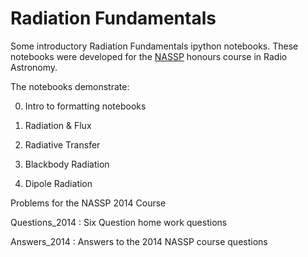 Radiation Fundamentals
==================

Some introductory Radiation Fundamentals ipython notebooks. These notebooks were developed for the [NASSP](http://www.star.ac.za) honours course in Radio Astronomy.


The notebooks demonstrate:

0. Intro to formatting notebooks

1. Radiation & Flux

2. Radiative Transfer

3. Blackbody Radiation

4. Dipole Radiation

Problems for the NASSP 2014 Course

Questions_2014  :  Six Question home work questions

Answers_2014    :  Answers to the 2014 NASSP course questions


